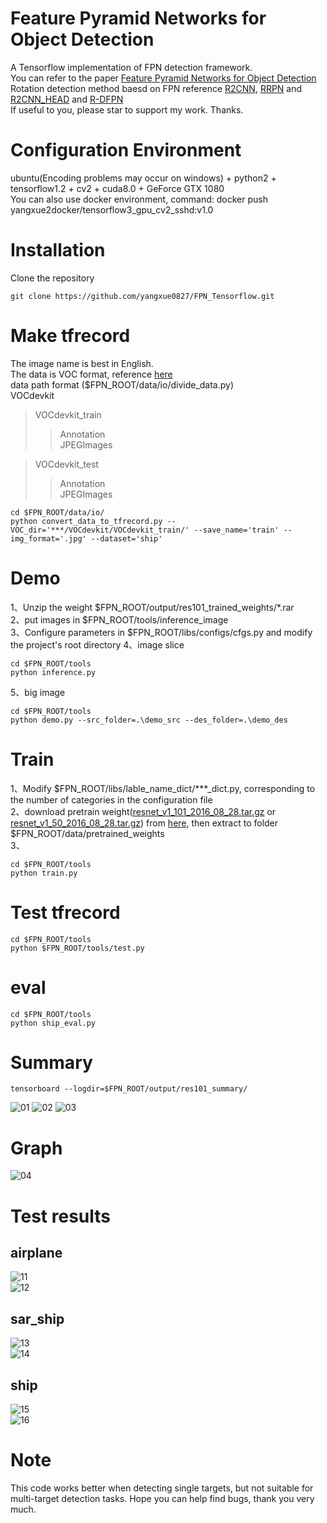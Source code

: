 # Feature Pyramid Networks for Object Detection
A Tensorflow implementation of FPN detection framework.    
You can refer to the paper [Feature Pyramid Networks for Object Detection](https://arxiv.org/abs/1612.03144)    
Rotation detection method baesd on FPN reference [R2CNN](https://github.com/yangxue0827/R2CNN_FPN_Tensorflow), [RRPN](https://github.com/yangJirui/RRPN_FPN_Tensorflow) and [R2CNN_HEAD](https://github.com/yangxue0827/R2CNN_HEAD_FPN_Tensorflow) and [R-DFPN](https://github.com/yangxue0827/R-DFPN_FPN_Tensorflow)  
If useful to you, please star to support my work. Thanks.     

# Configuration Environment
ubuntu(Encoding problems may occur on windows) + python2 + tensorflow1.2 + cv2 + cuda8.0 + GeForce GTX 1080      
You can also use docker environment, command: docker push yangxue2docker/tensorflow3_gpu_cv2_sshd:v1.0     

# Installation    
  Clone the repository    
  ```Shell    
  git clone https://github.com/yangxue0827/FPN_Tensorflow.git    
  ```       

# Make tfrecord   
The image name is best in English.       
The data is VOC format, reference [here](sample.xml)     
data path format  ($FPN_ROOT/data/io/divide_data.py)      
VOCdevkit  
>VOCdevkit_train  
>>Annotation  
>>JPEGImages   

>VOCdevkit_test   
>>Annotation   
>>JPEGImages   

  ```Shell    
  cd $FPN_ROOT/data/io/  
  python convert_data_to_tfrecord.py --VOC_dir='***/VOCdevkit/VOCdevkit_train/' --save_name='train' --img_format='.jpg' --dataset='ship'
  ```

# Demo          
1、Unzip the weight $FPN_ROOT/output/res101_trained_weights/*.rar    
2、put images in $FPN_ROOT/tools/inference_image   
3、Configure parameters in $FPN_ROOT/libs/configs/cfgs.py and modify the project's root directory 
4、image slice           
  ```Shell    
  cd $FPN_ROOT/tools
  python inference.py   
  ```     
5、big image      
  ```Shell    
  cd $FPN_ROOT/tools
  python demo.py --src_folder=.\demo_src --des_folder=.\demo_des      
  ``` 

  
# Train
1、Modify $FPN_ROOT/libs/lable_name_dict/***_dict.py, corresponding to the number of categories in the configuration file    
2、download pretrain weight([resnet_v1_101_2016_08_28.tar.gz](http://download.tensorflow.org/models/resnet_v1_101_2016_08_28.tar.gz) or [resnet_v1_50_2016_08_28.tar.gz](http://download.tensorflow.org/models/resnet_v1_50_2016_08_28.tar.gz)) from [here](https://github.com/yangxue0827/models/tree/master/slim), then extract to folder $FPN_ROOT/data/pretrained_weights    
3、    
  ```Shell    
  cd $FPN_ROOT/tools
  python train.py 
  ``` 

# Test tfrecord     
  ```Shell    
  cd $FPN_ROOT/tools    
  python $FPN_ROOT/tools/test.py  
  ``` 

# eval   
  ```Shell    
  cd $FPN_ROOT/tools   
  python ship_eval.py
  ```  

# Summary   
  ```Shell    
  tensorboard --logdir=$FPN_ROOT/output/res101_summary/
  ```    
![01](output/res101_summary/fast_rcnn_loss.bmp) 
![02](output/res101_summary/rpn_loss.bmp) 
![03](output/res101_summary/total_loss.bmp) 

# Graph
![04](graph.png) 

# Test results    
## airplane
![11](tools/test_result/00_gt.jpg)   
![12](tools/test_result/00_fpn.jpg)  
 
## sar_ship
![13](tools/test_result/01_gt.jpg)   
![14](tools/test_result/01_fpn.jpg)  

## ship
![15](tools/test_result/02_gt.jpg)    
![16](tools/test_result/02_fpn.jpg)      

# Note 
This code works better when detecting single targets, but not suitable for multi-target detection tasks. Hope you can help find bugs, thank you very much.    
    